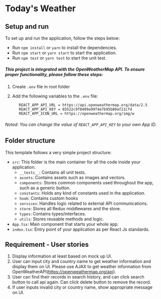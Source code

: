 # Today's Weather

## Setup and run
To set up and run the application, follow the steps below:

- Run ```npm install``` or ```yarn``` to install the dependencies.
- Run `npm start` or `yarn start` to start the application.
- Run `npm test` or `yarn test` to start the unit test.

##### This project is integrated with the OpenWeatherMap API. To ensure proper functionality, please follow these steps:
1. Create `.env` file in root folder
2. Add the following variables to the `.env` file:

          REACT_APP_API_URL = https://api.openweathermap.org/data/2.5
          REACT_APP_API_KEY = 03522c9f8409a99f4e7b95b80af21cfd
          REACT_APP_ICON_URL = https://openweathermap.org/img/w
###### Noted: You can change the value of `REACT_APP_API_KEY` to your own App ID.
## Folder structure

This template follows a very simple project structure:

- `src`: This folder is the main container for all the code inside your application.
  - `__tests__`: Contains all unit tests.
  - `assets`: Contains assets such as images and vectors.
  - `components`: Stores common components used throughout the app, such as a generic button.
  - `constants`: Holds any kind of constants used in the application.
  - `hook`: Contains custom hooks
  - `services`: Handles logic related to external API communications.
  - `store`: Stores all Redux middlewares and the store.
  - `types`: Contains types/interfaces.
  - `utils`: Stores reusable methods and logic.
- `App.tsx`: Main component that starts your whole app.
- `index.tsx`: Entry point of your application as per React Js standards.

 ## Requirement - User stories
 1. Display information at least based on mock up UI.
 2. User can input city and country name to get weather information and display them on UI. Please
use AJAX to get weather information from OpenWeatherAPI(https://openweathermap.org/api).
 3. User can find their records in search history, and can click search button to call api again. Can click
delete button to remove the record.
 4. If user inputs invalid city or country name, show appropriate message on UI.